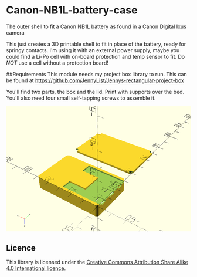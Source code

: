 # Canon-NB1L-battery-case
The outer shell to fit a Canon NB1L battery as found in a Canon Digital Ixus camera

This just creates a 3D printable shell to fit in place of the battery, ready for springy contacts. 
I'm using it with an external power supply, maybe you could find a Li-Po cell with on-board protection and temp sensor to fit.
Do *NOT* use a cell without a protection board!

##Requirements
This module needs my project box library to run.
This can be found at https://github.com/JennyList/Jennys-rectangular-project-box

You'll find two parts, the box and the lid. Print with supports over the bed.
You'll also need four small self-tapping screws to assemble it.
 
![OpenSCAD render of a Canon NB1L shell](Canon-NB1L.png)

## Licence

This library is licensed under the [Creative Commons Attribution Share Alike 4.0 International licence](license.md).
